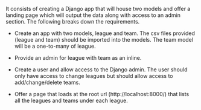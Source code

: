 It consists of creating a Django app that will house two models and offer a landing page which will output the data along with access to an admin section. The following breaks down the requirements.

- Create an app with two models, league and team. The csv files provided (league and team) should be imported into the models. The team model will be a one-to-many of league.

- Provide an admin for league with team as an inline.
- Create a user and allow access to the Django admin. The user should only have access to change leagues but should allow access to add/change/delete teams.
- Offer a page that loads at the root url (http://localhost:8000/) that lists all the leagues and teams under each league.